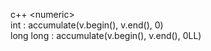 c++ \<numeric>   
int : accumulate(v.begin(), v.end(), 0)  
long long : accumulate(v.begin(), v.end(), 0LL)